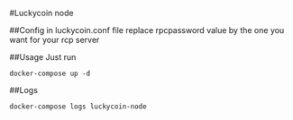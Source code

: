 #Luckycoin node

##Config
in luckycoin.conf file replace rpcpassword value by the one you want for your rcp server

##Usage
Just run

    docker-compose up -d

##Logs

    docker-compose logs luckycoin-node
